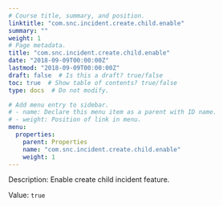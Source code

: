 ```yaml
---
# Course title, summary, and position.
linktitle: "com.snc.incident.create.child.enable"
summary: ""
weight: 1
# Page metadata.
title: "com.snc.incident.create.child.enable"
date: "2018-09-09T00:00:00Z"
lastmod: "2018-09-09T00:00:00Z"
draft: false  # Is this a draft? true/false
toc: true  # Show table of contents? true/false
type: docs  # Do not modify.

# Add menu entry to sidebar.
# - name: Declare this menu item as a parent with ID name.
# - weight: Position of link in menu.
menu:
  properties:
    parent: Properties
    name: "com.snc.incident.create.child.enable"
    weight: 1
---
```


Description: Enable create child incident feature.


Value: `true`